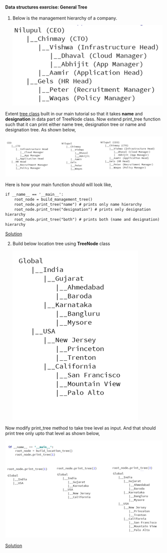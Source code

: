 #### Data structures exercise: General Tree

1. Below is the management hierarchy of a company.

   ![ss](management_both.PNG)

Extent [tree class](https://github.com/codebasics/data-structures-algorithms-python/blob/master/data_structures/7_Tree/7_tree.py) built in our
main tutorial so that it takes **name** and **designation** in data part of TreeNode class.
Now extend print_tree function such that it can print either name tree, designation tree or name and designation tree. As shown below,

![](all_trees.png)

Here is how your main function should will look like,

```
if __name__ == '__main__':
    root_node = build_management_tree()
    root_node.print_tree("name") # prints only name hierarchy
    root_node.print_tree("designation") # prints only designation hierarchy
    root_node.print_tree("both") # prints both (name and designation) hierarchy
```

[Solution](https://github.com/codebasics/data-structures-algorithms-python/blob/master/data_structures/7_Tree/Exercise/management_hierarchy.py)

2. Build below location tree using **TreeNode** class

   ![](location_trees.png)

Now modify print_tree method to take tree level as input. And that should print tree only upto that level as shown below,

![](location_trees_all.png)

[Solution](https://github.com/codebasics/data-structures-algorithms-python/blob/master/data_structures/7_Tree/Exercise/location_hierarchy.py)
